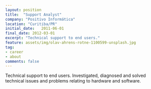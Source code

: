```yaml
---
layout: position
title:  "Support Analyst"
company: "Positivo Informática"
location: "Curitiba/PR"
initial_date:   2011-06-01
final_date: 2012-03-01
excerpt: "Technical support to end users."
feature: assets/img/olav-ahrens-rotne-1100599-unsplash.jpg
tag:
- career
- about
comments: false
---
```


Technical support to end users. Investigated, diagnosed and solved technical issues and problems relating to hardware and software.